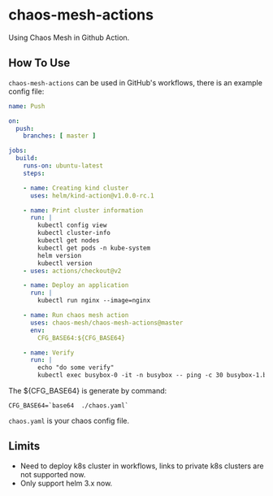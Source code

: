 # chaos-mesh-actions

Using Chaos Mesh in Github Action.

## How To Use

`chaos-mesh-actions` can be used in GitHub's workflows, there is an example config file:

```yaml
name: Push

on:
  push:
    branches: [ master ]

jobs:
  build:
    runs-on: ubuntu-latest
    steps:

    - name: Creating kind cluster
      uses: helm/kind-action@v1.0.0-rc.1

    - name: Print cluster information
      run: |
        kubectl config view
        kubectl cluster-info
        kubectl get nodes
        kubectl get pods -n kube-system
        helm version
        kubectl version
    - uses: actions/checkout@v2

    - name: Deploy an application
      run: |
        kubectl run nginx --image=nginx

    - name: Run chaos mesh action
      uses: chaos-mesh/chaos-mesh-actions@master
      env:
        CFG_BASE64:${CFG_BASE64}

    - name: Verify
      run: |
        echo "do some verify"
        kubectl exec busybox-0 -it -n busybox -- ping -c 30 busybox-1.busybox.busybox.svc

```

The ${CFG_BASE64} is generate by command:

```shell
CFG_BASE64=`base64  ./chaos.yaml`
```

`chaos.yaml` is your chaos config file.

## Limits

- Need to deploy k8s cluster in workflows, links to private k8s clusters are not supported now.
- Only support helm 3.x now.
